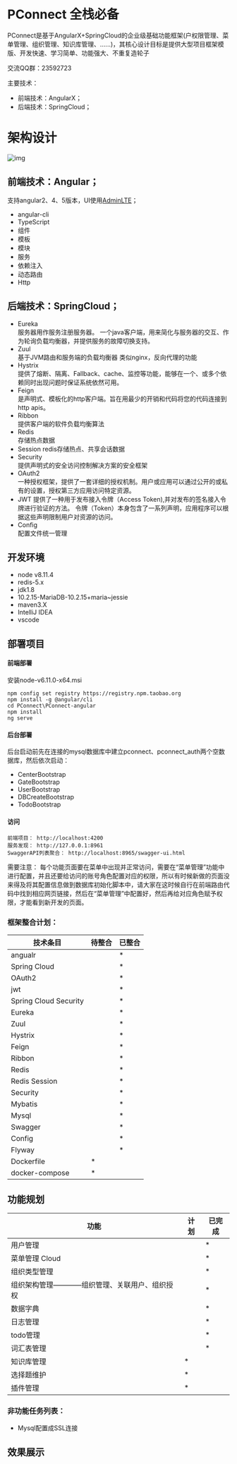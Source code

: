 #  **PConnect 全栈必备** 
PConnect是基于AngularX+SpringCloud的企业级基础功能框架(户权限管理、菜单管理、组织管理、知识库管理、......)，其核心设计目标是提供大型项目框架模版、开发快速、学习简单、功能强大、不重复造轮子

交流QQ群：23592723 

主要技术：

- 前端技术：AngularX；
- 后端技术：SpringCloud；
 

# 架构设计 
![img](http://on-img.com/chart_image/5954b886e4b0ad619ac73246.png)

## 前端技术：Angular；
支持angular2、4、5版本，UI使用[AdminLTE](https://github.com/almasaeed2010/AdminLTE)；
- angular-cli
- TypeScript
- 组件
- 模板 
- 模块
- 服务
- 依赖注入
- 动态路由 
- Http


## 后端技术：SpringCloud；
- Eureka  
    服务器用作服务注册服务器。
    一个java客户端，用来简化与服务器的交互、作为轮询负载均衡器，并提供服务的故障切换支持。
- Zuul  
    基于JVM路由和服务端的负载均衡器
    类似nginx，反向代理的功能
- Hystrix  
    提供了熔断、隔离、Fallback、cache、监控等功能，能够在一个、或多个依赖同时出现问题时保证系统依然可用。
- Feign  
    是声明式、模板化的http客户端。旨在用最少的开销和代码将您的代码连接到http apis。
- Ribbon  
    提供客户端的软件负载均衡算法
- Redis  
    存储热点数据
- Session
    redis存储热点、共享会话数据
- Security  
    提供声明式的安全访问控制解决方案的安全框架
- OAuth2  
    一种授权框架，提供了一套详细的授权机制。用户或应用可以通过公开的或私有的设置，授权第三方应用访问特定资源。
- JWT
    提供了一种用于发布接入令牌（Access Token),并对发布的签名接入令牌进行验证的方法。 令牌（Token）本身包含了一系列声明，应用程序可以根据这些声明限制用户对资源的访问。
- Config  
    配置文件统一管理

## 开发环境
- node v8.11.4
- redis-5.x
- jdk1.8
- 10.2.15-MariaDB-10.2.15+maria~jessie
- maven3.X
- IntelliJ IDEA 
- vscode


## 部署项目
#### 前端部署  
安装node-v6.11.0-x64.msi  
```
npm config set registry https://registry.npm.taobao.org
npm install -g @angular/cli
cd PConnect\PConnect-angular
npm install
ng serve
```

#### 后台部署 
后台启动前先在连接的mysql数据库中建立pconnect、pconnect_auth两个空数据库，然后依次启动：

- CenterBootstrap  
- GateBootstrap  
- UserBootstrap  
- DBCreateBootstrap  
- TodoBootstrap  

#### 访问
```
前端项目： http://localhost:4200 
服务发现： http://127.0.0.1:8961
SwaggerAPI列表聚合： http://localhost:8965/swagger-ui.html
```
需要注意： 每个功能页面要在菜单中出现并正常访问，需要在“菜单管理”功能中进行配置，并且还要给访问的账号角色配置对应的权限，所以有时候新做的页面没来得及将其配置信息做到数据库初始化脚本中，请大家在这时候自行在前端路由代码中找到相应网页链接，然后在“菜单管理”中配置好，然后再给对应角色赋予权限，才能看到新开发的页面。


### 框架整合计划：

| 技术条目 | 待整合 | 已整合 |
| --- | --- | --- |
| angualr |  | * |
| Spring Cloud |  | * |
| OAuth2 |  | * |
| jwt |  | * |
| Spring Cloud Security |  | * |
| Eureka |  | * |
| Zuul |  | * |
| Hystrix |  | * |
| Feign |  | * |
| Ribbon |  | * |
| Redis |  | * |
| Redis Session |  | * |
| Security |  | * |
| Mybatis |  | * |
| Mysql |  | * |
| Swagger |  | * |
| Config |  | * |
| Flyway |  | * |
| Dockerfile | * |  |
| docker-compose | * |  |

## 功能规划      

| 功能 | 计划 | 已完成 |
| --- | --- | --- |
| 用户管理 |  | * |
| 菜单管理 Cloud |  | * |
| 组织类型管理 |  | * |
| 组织架构管理————组织管理、关联用户、组织授权 |  | * |
| 数据字典 |  | * |
| 日志管理 |  | * |
| todo管理 |  | * |
| 词汇表管理 |  | * |
| 知识库管理 | * |  |
| 选择题维护 | * |  |
| 插件管理 | * |  |
  

### 非功能任务列表：

* Mysql配置成SSL连接


## 效果展示


